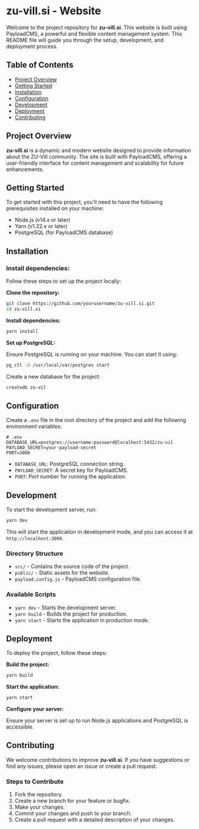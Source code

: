 # zu-vill.si - Website

Welcome to the project repository for **zu-vill.si**. This website is built using PayloadCMS, a powerful and flexible content management system. This README file will guide you through the setup, development, and deployment process.

## Table of Contents

- [Project Overview](#project-overview)
- [Getting Started](#getting-started)
- [Installation](#installation)
- [Configuration](#configuration)
- [Development](#development)
- [Deployment](#deployment)
- [Contributing](#contributing)

## Project Overview

**zu-vill.si** is a dynamic and modern website designed to provide information about the ZU-Vill community. The site is built with PayloadCMS, offering a user-friendly interface for content management and scalability for future enhancements.

## Getting Started

To get started with this project, you'll need to have the following prerequisites installed on your machine:

- Node.js (v14.x or later)
- Yarn (v1.22.x or later)
- PostgreSQL (for PayloadCMS database)

## Installation

### Install dependencies:

Follow these steps to set up the project locally:

**Clone the repository:**

```bash
git clone https://github.com/yourusername/zu-vill.si.git
cd zu-vill.si
```

**Install dependencies:**

```bash
yarn install
```

**Set up PostgreSQL:**

Ensure PostgreSQL is running on your machine. You can start it using:

```bash
pg_ctl -D /usr/local/var/postgres start
```

Create a new database for the project:

```bash
createdb zu-vil
```

## Configuration

Create a `.env` file in the root directory of the project and add the following environment variables:

```plaintext
# .env
DATABASE_URL=postgres://username:password@localhost:5432/zu-vil
PAYLOAD_SECRET=your-payload-secret
PORT=3000
```

- `DATABASE_URL`: PostgreSQL connection string.
- `PAYLOAD_SECRET`: A secret key for PayloadCMS.
- `PORT`: Port number for running the application.

## Development

To start the development server, run:

```bash
yarn dev
```

This will start the application in development mode, and you can access it at `http://localhost:3000`.

### Directory Structure

- `src/` - Contains the source code of the project.
- `public/` - Static assets for the website.
- `payload.config.js` - PayloadCMS configuration file.

### Available Scripts

- `yarn dev` - Starts the development server.
- `yarn build` - Builds the project for production.
- `yarn start` - Starts the application in production mode.

## Deployment

To deploy the project, follow these steps:

**Build the project:**

```bash
yarn build
```

**Start the application:**

```bash
yarn start
```

**Configure your server:**

Ensure your server is set up to run Node.js applications and PostgreSQL is accessible.

## Contributing

We welcome contributions to improve **zu-vill.si**. If you have suggestions or find any issues, please open an issue or create a pull request.

### Steps to Contribute

1. Fork the repository.
2. Create a new branch for your feature or bugfix.
3. Make your changes.
4. Commit your changes and push to your branch.
5. Create a pull request with a detailed description of your changes.
